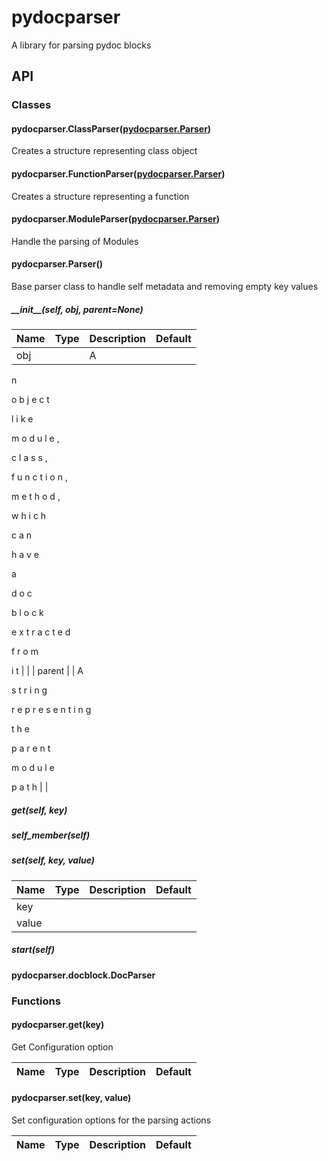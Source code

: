 # pydocparser
A library for parsing pydoc blocks

## API
### Classes

#### pydocparser.ClassParser([pydocparser.Parser](#pydocparserparser))
Creates a structure representing class object


#### pydocparser.FunctionParser([pydocparser.Parser](#pydocparserparser))
Creates a structure representing a function


#### pydocparser.ModuleParser([pydocparser.Parser](#pydocparserparser))
Handle the parsing of Modules


#### pydocparser.Parser()
Base parser class to handle self metadata and removing empty key values

##### \_\_init\_\_(self, obj, parent=None)

| Name | Type | Description | Default |
|------|------|-------------|---------|
| obj | | A
n
 
o
b
j
e
c
t
 
l
i
k
e
 
m
o
d
u
l
e
,
 
c
l
a
s
s
,
 
f
u
n
c
t
i
o
n
,
 
m
e
t
h
o
d
,
 
w
h
i
c
h
 
c
a
n
 
h
a
v
e
 
a
 
d
o
c
 
b
l
o
c
k
 
e
x
t
r
a
c
t
e
d
 
f
r
o
m
 
i
t | |
| parent | | A
 
s
t
r
i
n
g
 
r
e
p
r
e
s
e
n
t
i
n
g
 
t
h
e
 
p
a
r
e
n
t
 
m
o
d
u
l
e
 
p
a
t
h | |


##### get(self, key)


##### self\_member(self)


##### set(self, key, value)

| Name | Type | Description | Default |
|------|------|-------------|---------|
| key | |  | |
| value | |  | |


##### start(self)





#### pydocparser.docblock.DocParser






### Functions

#### pydocparser.get(key)
Get Configuration option

| Name | Type | Description | Default |
|------|------|-------------|---------|

#### pydocparser.set(key, value)
Set configuration options for the parsing actions

| Name | Type | Description | Default |
|------|------|-------------|---------|


